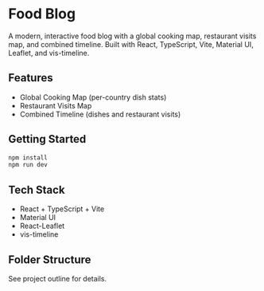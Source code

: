 # Food Blog

A modern, interactive food blog with a global cooking map, restaurant visits map, and combined timeline. Built with React, TypeScript, Vite, Material UI, Leaflet, and vis-timeline.

## Features
- Global Cooking Map (per-country dish stats)
- Restaurant Visits Map
- Combined Timeline (dishes and restaurant visits)

## Getting Started

```sh
npm install
npm run dev
```

## Tech Stack
- React + TypeScript + Vite
- Material UI
- React-Leaflet
- vis-timeline

## Folder Structure
See project outline for details.
